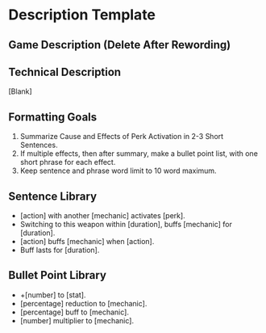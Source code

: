 # Description Template
## Game Description (Delete After Rewording)

## Technical Description
[Blank]

## Formatting Goals
1. Summarize Cause and Effects of Perk Activation in 2-3 Short Sentences.
2. If multiple effects, then after summary, make a bullet point list, with one short phrase for each effect.
3. Keep sentence and phrase word limit to 10 word maximum.

## Sentence Library
* [action] with another [mechanic] activates [perk].
* Switching to this weapon within [duration], buffs [mechanic] for [duration].
* [action] buffs [mechanic] when [action].
* Buff lasts for [duration].

## Bullet Point Library
* +[number] to [stat].
* [percentage] reduction to [mechanic].
* [percentage] buff to [mechanic].
* [number] multiplier to [mechanic].
